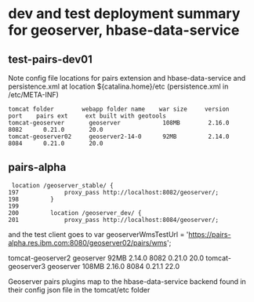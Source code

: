 # dev and test deployment summary for geoserver, hbase-data-service

## test-pairs-dev01

Note config file locations for pairs extension and hbase-data-service and persistence.xml at location ${catalina.home}/etc (persistence.xml in /etc/META-INF)

```
tomcat folder        webapp folder name    war size     version      port    pairs ext     ext built with geotools
tomcat-geoserver       geoserver            108MB        2.16.0      8082      0.21.0       20.0
tomcat-geoserver02     geoserver2-14-0      92MB         2.14.0      8084      0.21.0       20.0
```

## pairs-alpha
```
 location /geoserver_stable/ {
197             proxy_pass http://localhost:8082/geoserver/;
198         }
199 
200         location /geoserver_dev/ {
201             proxy_pass http://localhost:8084/geoserver/;
```

and the test client goes to var geoserverWmsTestUrl = 'https://pairs-alpha.res.ibm.com:8080/geoserver02/pairs/wms';

tomcat-geoserver2       geoserver            92MB         2.14.0      8082      0.21.0                20.0
tomcat-geoserver3       geoserver            108MB        2.16.0      8084      0.21.1                22.0 

Geoserver pairs plugins map to the hbase-data-service backend found in their config json file in the tomcat/etc folder